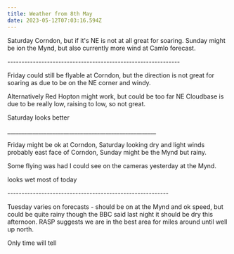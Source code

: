```yaml
---
title: Weather from 8th May
date: 2023-05-12T07:03:16.594Z
---
```

Saturday Corndon, but if it's NE is not at all great for soaring.  Sunday might be ion the Mynd, but also currently more wind at Camlo forecast.

\-------------------------------------------------------------

Friday could still be flyable at Corndon, but the direction is not great for soaring as due to be on the NE corner and windy.

Alternatively Red Hopton might work, but could be too far NE  Cloudbase is due to be really low, raising to low, so not great.

Saturday looks better

\_\_\_\_\_\_\_\_\_\_\_\_\_\_\_\_\_\_\_\_\_\_\_\_\_\_\_\_\_\_\_\_\_\_\_\_\_\_\_\_\_\_\_\_\_\_\_\_\_\_\_\__

Friday might be ok at Corndon, Saturday looking dry and light winds probably east face of Corndon, Sunday might be the Mynd but rainy.

Some flying was had I could see on the cameras yesterday at the Mynd.

looks wet most of today

\---------------------------------------------------------

Tuesday varies on forecasts - should be on at the Mynd and ok speed, but could be quite rainy though the BBC said last night it should be dry this afternoon.  RASP suggests we are in the best area for miles around until well up north.

Only time will tell